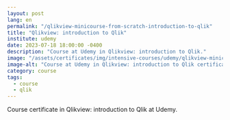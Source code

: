 ```yaml
---
layout: post
lang: en
permalink: "/qlikview-minicourse-from-scratch-introduction-to-qlik"
title: "Qlikview: introduction to Qlik"
institute: udemy
date: 2023-07-18 18:00:00 -0400
description: "Course at Udemy in Qlikview: introduction to Qlik."
image: "/assets/certificates/img/intensive-courses/udemy/qlikview-minicourse-from-scratch-introduction-to-qlik.jpg"
image-alt: "Course at Udemy in Qlikview: introduction to Qlik certificate."
category: course
tags:
  - course
  - qlik
---
```


Course certificate in Qlikview: introduction to Qlik at Udemy.
